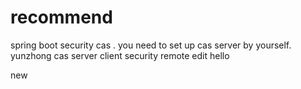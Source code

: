 # recommend
spring boot security cas .
you need to set up cas server by yourself.
yunzhong 
cas server client security
remote edit
hello
<div></div>
<p>new</p>
